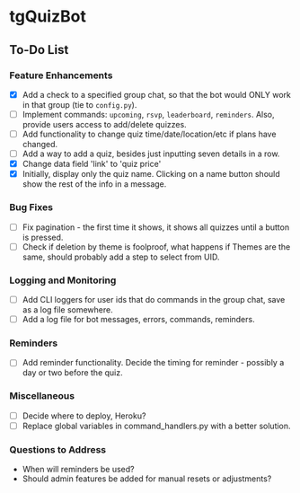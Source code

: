 # tgQuizBot

## To-Do List

### Feature Enhancements
- [x] Add a check to a specified group chat, so that the bot would ONLY work in that group (tie to `config.py`).
- [ ] Implement commands: `upcoming`, `rsvp`, `leaderboard`, `reminders`. Also, provide users access to add/delete quizzes.
- [ ] Add functionality to change quiz time/date/location/etc if plans have changed.
- [ ] Add a way to add a quiz, besides just inputting seven details in a row.
- [x] Change data field 'link' to 'quiz price'
- [x] Initially, display only the quiz name. Clicking on a name button should show the rest of the info in a message.

### Bug Fixes
- [ ] Fix pagination - the first time it shows, it shows all quizzes until a button is pressed.
- [ ] Check if deletion by theme is foolproof, what happens if Themes are the same, should probably add a step to select from UID.

### Logging and Monitoring
- [ ] Add CLI loggers for user ids that do commands in the group chat, save as a log file somewhere.
- [ ] Add a log file for bot messages, errors, commands, reminders.

### Reminders
- [ ] Add reminder functionality. Decide the timing for reminder - possibly a day or two before the quiz.

### Miscellaneous
- [ ] Decide where to deploy, Heroku?
- [ ] Replace global variables in command_handlers.py with a better solution.

### Questions to Address
- When will reminders be used?
- Should admin features be added for manual resets or adjustments?
